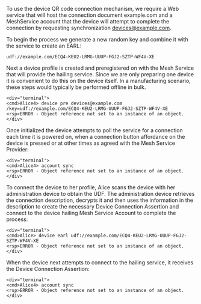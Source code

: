 To use the device QR code connection mechanism, we require a Web service that will host
the connection document example.com and a MeshService account that the device will attempt to 
complete the connection by requesting synchronization devices@example.com.

To begin the process we generate a new random key and combine it with the service
to create an EARL:

~~~~
udf://example.com/ECQ4-KEU2-LRMG-UUUP-FGJ2-SZTP-WF4V-XE
~~~~

Next a device profile is created and preregistered on with the Mesh Service that will
provide the hailing service. Since we are only preparing one device it is convenient to
do this on the device itself. In a manufacturing scenario, these steps would typically 
be performed offline in bulk.


~~~~
<div="terminal">
<cmd>Alice4> device pre devices@example.com /key=udf://example.com/ECQ4-KEU2-LRMG-UUUP-FGJ2-SZTP-WF4V-XE
<rsp>ERROR - Object reference not set to an instance of an object.
</div>
~~~~

Once initialized the device attempts to poll the service for a connection each time it
is powered on, when a connection button affordance on the device is pressed or at
other times as agreed with the Mesh Service Provider:


~~~~
<div="terminal">
<cmd>Alice4> account sync
<rsp>ERROR - Object reference not set to an instance of an object.
</div>
~~~~

To connect the device to her profile, Alice scans the device with her administration 
device to obtain the UDF. The administration device retrieves the connection description, 
decrypts it and then uses the information in the description to create the necessary
Device Connection Assertion and connect to the device hailing Mesh Service Account to 
complete the process:


~~~~
<div="terminal">
<cmd>Alice> device earl udf://example.com/ECQ4-KEU2-LRMG-UUUP-FGJ2-SZTP-WF4V-XE
<rsp>ERROR - Object reference not set to an instance of an object.
</div>
~~~~

When the device next attempts to connect to the hailing service, it receives the Device 
Connection Assertion:


~~~~
<div="terminal">
<cmd>Alice4> account sync
<rsp>ERROR - Object reference not set to an instance of an object.
</div>
~~~~

